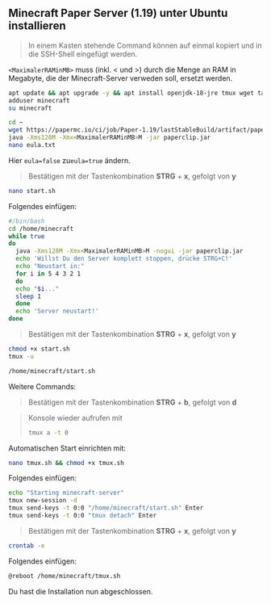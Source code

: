 ##  Minecraft Paper Server (1.19) unter Ubuntu installieren
> In einem Kasten stehende Command können auf einmal kopiert und in die SSH-Shell eingefügt werden.

`<MaximalerRAMinMB>` muss (inkl. < und >) durch die Menge an RAM in Megabyte, die der Minecraft-Server verweden soll, ersetzt werden.
```bash
apt update && apt upgrade -y && apt install openjdk-18-jre tmux wget tar zip sudo cron
adduser minecraft
su minecraft
```
```bash
cd ~
wget https://papermc.io/ci/job/Paper-1.19/lastStableBuild/artifact/paperclip.jar
java -Xms128M -Xmx<MaximalerRAMinMB>M -jar paperclip.jar
nano eula.txt
```
Hier `eula=false` zu`eula=true` ändern.
> Bestätigen mit der Tastenkombination **STRG** + **x**, gefolgt von **y**
```bash
nano start.sh
```
Folgendes einfügen:
```bash
#/bin/bash
cd /home/minecraft
while true
do
  java -Xms128M -Xmx<MaximalerRAMinMB>M -nogui -jar paperclip.jar 
  echo 'Willst Du den Server komplett stoppen, drücke STRG+C!'
  echo "Neustart in:"
  for i in 5 4 3 2 1
  do
  echo "$i..."
  sleep 1
  done
  echo 'Server neustart!'
done
```
> Bestätigen mit der Tastenkombination **STRG** + **x**, gefolgt von **y**
```bash
chmod +x start.sh
tmux -u
```
```bash
/home/minecraft/start.sh
```

Weitere Commands:
> Bestätigen mit der Tastenkombination **STRG** + **b**, gefolgt von **d**

>  Konsole wieder aufrufen mit
> ```bash
> tmux a -t 0
> ```



Automatischen Start einrichten mit:
```bash
nano tmux.sh && chmod +x tmux.sh
```
Folgendes einfügen:
```bash
echo "Starting minecraft-server"
tmux new-session -d
tmux send-keys -t 0:0 "/home/minecraft/start.sh" Enter
tmux send-keys -t 0:0 "tmux detach" Enter
```
> Bestätigen mit der Tastenkombination **STRG** + **x**, gefolgt von **y**

```bash
crontab -e
```
Folgendes einfügen:
```bash
@reboot /home/minecraft/tmux.sh
```

Du hast die Installation nun abgeschlossen.
